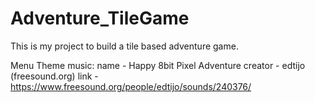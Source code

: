 # Adventure_TileGame

This is my project to build a tile based adventure game.

Menu Theme music:
	name	- Happy 8bit Pixel Adventure
	creator - edtijo (freesound.org)
	link	- https://www.freesound.org/people/edtijo/sounds/240376/
